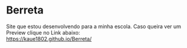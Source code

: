 # Berreta
Site que estou desenvolvendo para a minha escola.
Caso queira ver um Preview clique no Link abaixo: <br>
    https://kaue1802.github.io/Berreta/
